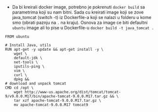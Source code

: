 * Da bi kreirali docker image, potrebno je pokrenuti `docker build` sa parametrima koji su nam bitni. Sada cu kreirati image koji se zove java_tomcat (switch -t) iz Dockerfile-a koji se nalazi u folderu u kome smo (obrati paznju na `.` na kraju). Osnova za image ce biti defaultni `ubuntu` image ali to pise u Dockerfile-u
`docker build -t java_tomcat .` 
```
FROM ubuntu

# Install Java, utils
RUN apt-get -y update && apt-get install -y \
    wget \
    default-jdk \
    net-tools \
    iputils-ping \
    vim \
    curl \
    dpkg && 
# download and unpack tomcat 
CMD cd /opt \
    wget http://www-us.apache.org/dist/tomcat/tomcat-9/v9.0.0.M17/bin/apache-tomcat-9.0.0.M17.tar.gz && \
    tar xzf apache-tomcat-9.0.0.M17.tar.gz \
    mv apache-tomcat-9.0.0.M17 tomcat9
``` 